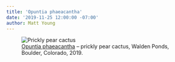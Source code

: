 ```yaml
---
title: 'Opuntia phaeacantha'
date: '2019-11-25 12:00:00 -07:00'
author: Matt Young
---
```

<figure>
<img src="{{ site.baseurl }}/uploads/2019/DSC03243_Prickly_Pear_600.jpg" alt="Prickly pear cactus"/>
<figcaption><a href="https://www.swcoloradowildflowers.com/Yellow%20Enlarged%20Photo%20Pages/opuntia%20phaeacantha.htm">Opuntia phaeacantha</a> &ndash; prickly pear cactus, Walden Ponds, Boulder, Colorado, 2019.
</figcaption>
</figure>
